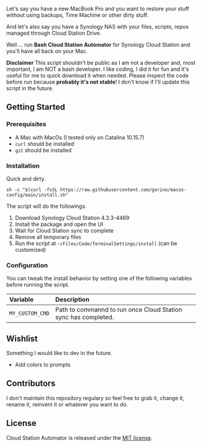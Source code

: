 Let's say you have a new MacBook Pro and you want to restore your stuff without using backups, Time Machine or other dirty stuff.

And let's also say you have a Synology NAS with your files, scripts, repos managed through Cloud Station Drive.

Well ... run **Bash Cloud Station Automator** for Synology Cloud Station and you'll have all back on your Mac.

**Disclaimer**
This script shouldn't be public as I am not a developer and, most important, I am NOT a bash developer. I like coding, I did it for fun and it's useful for me to quick download it when needed. Please inspect the code before run because **probably it's not stable**! I don't know if I'll update this script in the future.

## Getting Started

### Prerequisites

- A Mac with MacOs (I tested only on Catalina 10.15.7)
- `curl` should be installed
- `git` should be installed

### Installation

Quick and dirty.

```
sh -c "$(curl -fsSL https://raw.githubusercontent.com/gorino/macos-config/main/install.sh"
```

The script will do the followings.

1) Download Synology Cloud Station 4.3.3-4469
2) Install the package and open the UI
3) Wait for Cloud Station sync to complete
4) Remove all temporary files
5) Run the script at `~/Files/Code/TerminalSettings/install` (can be customized)

### Configuration

You can tweak the install behavior by setting one of the following variables before running the script.

| Variable        | Description                                                            |
|:----------------|:-----------------------------------------------------------------------|
| `MY_CUSTOM_CMD` | Path to commannd to run once Cloud Station sync has completed.         |

## Wishlist

Something I would like to dev in the future.

* Add colors to prompts

## Contributors

I don't maintain this repository regulary so feel free to grab it, change it, rename it, reinvent it or whatever you want to do.

## License

Cloud Station Automator is released under the [MIT license](LICENSE.txt).

